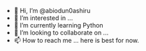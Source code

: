 - 👋 Hi, I’m @abiodun0ashiru
- 👀 I’m interested in ...
- 🌱 I’m currently learning Python
- 💞️ I’m looking to collaborate on ...
- 📫 How to reach me ... here is best for now.

<!---
abiodun0ashiru/abiodun0ashiru is a ✨ special ✨ repository because its `README.md` (this file) appears on your GitHub profile.
You can click the Preview link to take a look at your changes.
--->
